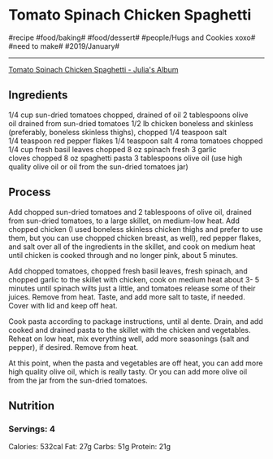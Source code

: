 # Tomato Spinach Chicken Spaghetti
#recipe #food/baking# #food/dessert# #people/Hugs and Cookies xoxo# #need to make# #2019/January#
- - - -
[Tomato Spinach Chicken Spaghetti - Julia's Album](https://juliasalbum.com/tomato-spinach-chicken-spaghetti/)

## Ingredients
1/4 cup sun-dried tomatoes chopped, drained of oil
2 tablespoons olive oil drained from sun-dried tomatoes
1/2 lb chicken boneless and skinless (preferably, boneless skinless thighs), chopped
1/4 teaspoon salt
1/4 teaspoon red pepper flakes
1/4 teaspoon salt
4 roma tomatoes chopped
1/4 cup fresh basil leaves chopped
8 oz spinach fresh
3 garlic cloves chopped
8 oz spaghetti pasta
3 tablespoons olive oil (use high quality olive oil or oil from the sun-dried tomatoes jar)

## Process
Add chopped sun-dried tomatoes and 2 tablespoons of olive oil, drained from sun-dried tomatoes, to a large skillet, on medium-low heat. Add chopped chicken (I used boneless skinless chicken thighs and prefer to use them, but you can use chopped chicken breast, as well), red pepper flakes, and salt over all of the ingredients in the skillet, and cook on medium heat until chicken is cooked through and no longer pink, about 5 minutes.

Add chopped tomatoes, chopped fresh basil leaves, fresh spinach, and chopped garlic to the skillet with chicken, cook on medium heat about 3- 5 minutes until spinach wilts just a little, and tomatoes release some of their juices. Remove from heat. Taste, and add more salt to taste, if needed. Cover with lid and keep off heat.

Cook pasta according to package instructions, until al dente. Drain, and add cooked and drained pasta to the skillet with the chicken and vegetables. Reheat on low heat, mix everything well, add more seasonings (salt and pepper), if desired. Remove from heat.

At this point, when the pasta and vegetables are off heat, you can add more high quality olive oil, which is really tasty. Or you can add more olive oil from the jar from the sun-dried tomatoes.

## Nutrition
### Servings: 4
Calories: 532cal
Fat: 27g
Carbs: 51g
Protein: 21g